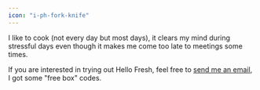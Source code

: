 ```yaml
---
icon: "i-ph-fork-knife"
---
```


I like to cook (not every day but most days), it clears my mind during stressful days even though it makes me come too late to meetings some times.

If you are interested in trying out Hello Fresh, feel free to [send me an email](mailto:me@galexrt.moe), I got some "free box" codes.

